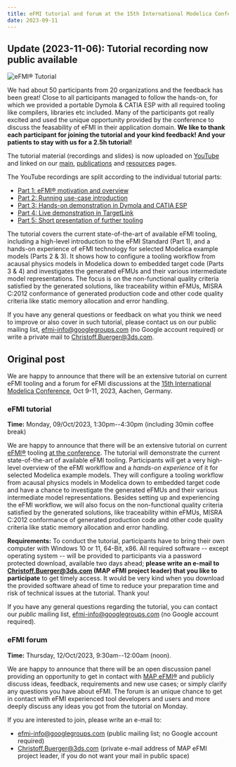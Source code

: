 ```yaml
---
title: eFMI tutorial and forum at the 15th International Modelica Conference
date: 2023-09-11
---
```


## Update (2023-11-06): Tutorial recording now public available

![eFMI® Tutorial](/media/news/2023-09-11.png)

We had about 50 participants from 20 organizations and the feedback has been great! Close to all participants managed to follow the hands-on, for which we provided a portable Dymola & CATIA ESP with all required tooling like compilers, libraries etc included. Many of the participants got really excited and used the unique opportunity provided by the conference to discuss the feasability of eFMI in their application domain. **We like to thank each participant for joining the tutorial and your kind feedback! And your patients to stay with us for a 2.5h tutorial!**

The tutorial material (recordings and slides) is now uploaded on [YouTube](https://youtu.be/oCDH-8mXeNw) and linked on our [main](/), [publications](/publications/#2023) and [resources](/resources/#Recommended-documentation-and-introductory-material) pages.

The YouTube recordings are split according to the individual tutorial parts:
 - [Part 1: eFMI® motivation and overview](https://youtu.be/oCDH-8mXeNw)
 - [Part 2: Running use-case introduction](https://youtu.be/ghalwWlbSOA)
 - [Part 3: Hands-on demonstration in Dymola and CATIA ESP](https://youtu.be/n-aIFpxDtWE)
 - [Part 4: Live demonstration in TargetLink](https://youtu.be/XeBVj6-_w0Q)
 - [Part 5: Short presentation of further tooling](https://youtu.be/GF_YNonNMYs)

The tutorial covers the current state-of-the-art of available eFMI tooling, including a high-level introduction to the eFMI Standard (Part 1), and a hands-on experience of eFMI technology for selected Modelica example models (Parts 2 & 3). It shows how to configure a tooling workflow from acausal physics models in Modelica down to embedded target code (Parts 3 & 4) and investigates the generated eFMUs and their various intermediate model representations. The focus is on the non-functional quality criteria satisfied by the generated solutions, like traceability within eFMUs, MISRA C:2012 conformance of generated production code and other code quality criteria like static memory allocation and error handling.

If you have any general questions or feedback on what you think we need to improve or also cover in such tutorial, please contact us on our public mailing list, efmi-info@googlegroups.com (no Google account required) or write a private mail to Christoff.Buerger@3ds.com.

## Original post

We are happy to announce that there will be an extensive tutorial on current eFMI tooling and a forum for eFMI discussions at the [15th International Modelica Conference](https://2023.international.conference.modelica.org/), Oct 9-11, 2023, Aachen, Germany.

### eFMI tutorial

**Time:** Monday, 09/Oct/2023, 1:30pm--4:30pm (including 30min coffee break)

We are happy to announce that there will be an extensive tutorial on current [eFMI®](https://www.efmi-standard.org/) tooling [at the conference](https://www.conftool.com/modelica2023/index.php?page=browseSessions&form_session=2). The tutorial will demonstrate the current state-of-the-art of available eFMI tooling. Participants will get a very high-level overview of the eFMI worklflow and a _hands-on experience_ of it for selected Modelica example models. They will configure a tooling workflow from acausal physics models in Modelica down to embedded target code and have a chance to investigate the generated eFMUs and their various intermediate model representations. Besides setting up and experiencing the eFMI workflow, we will also focus on the non-functional quality criteria satisfied by the generated solutions, like traceability within eFMUs, MISRA C:2012 conformance of generated production code and other code quality criteria like static memory allocation and error handling.

**Requirements:** To conduct the tutorial, participants have to bring their own computer with Windows 10 or 11, 64-Bit, x86. All required software -- except operating system -- will be provided to participants via a password protected download, available two days ahead; **please write an e-mail to Christoff.Buerger@3ds.com (MAP eFMI project leader) that you like to participate** to get timely access. It would be very kind when you download the provided software ahead of time to reduce your preparation time and risk of technical issues at the tutorial. Thank you!

If you have any general questions regarding the tutorial, you can contact our _public_ mailing list, [efmi-info@googlegroups.com](https://groups.google.com/g/efmi-info) (no Google account required).

### eFMI forum

**Time:** Thursday, 12/Oct/2023, 9:30am--12:00am (noon).

We are happy to announce that there will be an open discussion panel providing an opportunity to get in contact with [MAP eFMI®](https://www.efmi-standard.org/) and publicly discuss ideas, feedback, requirements and new use cases; or simply clarify any questions you have about eFMI. The forum is an unique chance to get in contact with eFMI experienced tool developers and users and more deeply discuss any ideas you got from the tutorial on Monday.

If you are interested to join, please write an e-mail to:
 - [efmi-info@googlegroups.com](https://groups.google.com/g/efmi-info) (public mailing list; no Google account required)
 - Christoff.Buerger@3ds.com (private e-mail address of MAP eFMI project leader, if you do not want your mail in public space)
